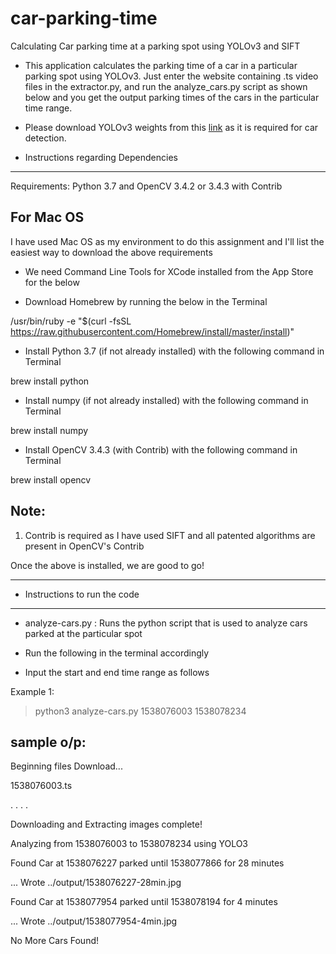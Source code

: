# car-parking-time
Calculating Car parking time at a parking spot using YOLOv3 and SIFT

* This application calculates the parking time of a car in a particular parking spot using YOLOv3. Just enter the website containing .ts video files in the extractor.py, and run the analyze_cars.py script as shown below and you get the output parking times of the cars in the particular time range.

* Please download YOLOv3 weights from this [link](https://pjreddie.com/media/files/yolov3.weights) as it is required for car detection.

* Instructions regarding Dependencies
-------------------------------------

Requirements: Python 3.7 and OpenCV 3.4.2 or 3.4.3 with Contrib

For Mac OS
----------

I have used Mac OS as my environment to do this assignment and I'll list the easiest way to download
the above requirements

* We need Command Line Tools for XCode installed from the App Store for the below

* Download Homebrew by running the below in the Terminal

/usr/bin/ruby -e "$(curl -fsSL https://raw.githubusercontent.com/Homebrew/install/master/install)"

* Install Python 3.7 (if not already installed) with the following command in Terminal

brew install python

* Install numpy (if not already installed) with the following command in Terminal

brew install numpy

* Install OpenCV 3.4.3 (with Contrib) with the following command in Terminal

brew install opencv

Note:
-----
1) Contrib is required as I have used SIFT and all patented algorithms are present in OpenCV's Contrib

Once the above is installed, we are good to go!

-----------------------------------------------------------------------------------------------------------------------

* Instructions to run the code
------------------------------
* analyze-cars.py : Runs the python script that is used to analyze cars parked at the particular spot


* Run the following in the terminal accordingly

* Input the start and end time range as follows

Example 1:

> python3 analyze-cars.py 1538076003 1538078234

sample o/p:
-----------

Beginning files Download...

1538076003.ts

.
.
.
.

Downloading and Extracting images complete!

Analyzing from 1538076003 to 1538078234 using YOLO3

Found Car at 1538076227 parked until 1538077866 for 28 minutes

... Wrote ../output/1538076227-28min.jpg

Found Car at 1538077954 parked until 1538078194 for 4 minutes

... Wrote ../output/1538077954-4min.jpg

No More Cars Found!
